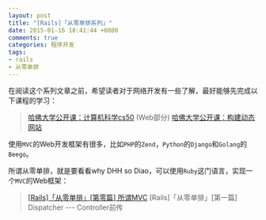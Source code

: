 ```yaml
---
layout: post
title: "[Rails]「从零单排系列」"
date: 2015-01-16 18:41:44 +0800
comments: true
categories: 程序开发
tags:
- rails
- 从零单排
---
```

在阅读这个系列文章之前，希望读者对于网络开发有一些了解，最好能够先完成以下课程的学习： 
> [哈佛大学公开课：计算机科学cs50](http://v.163.com/special/opencourse/cs50.html) (Web部分) 
> [哈佛大学公开课：构建动态网站](http://v.163.com/special/opencourse/buildingdynamicwebsites.html)

使用`MVC`的Web开发框架有很多，比如`PHP`的`Zend`，`Python`的`Django`和`Golang`的`Beego`。

所谓从零单排，就是要看看why DHH so Diao，可以使用`Ruby`这门语言，实现一个`MVC`的Web框架：

> [[Rails]「从零单排」[第零篇] 所谓MVC](/2015/01/19/2015-01-19-rails-for-newbee-zero/)
> [Rails]「从零单排」[第一篇] Dispatcher --- Controller前传